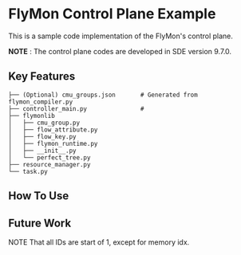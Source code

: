 

# FlyMon Control Plane Example 

This is a sample code implementation of the FlyMon's control plane.

**NOTE** : The control plane codes are developed in SDE version 9.7.0.

## Key Features

```
├── (Optional) cmu_groups.json       # Generated from flymon_compiler.py
├── controller_main.py               # 
├── flymonlib
│   ├── cmu_group.py
│   ├── flow_attribute.py
│   ├── flow_key.py
│   ├── flymon_runtime.py
│   ├── __init__.py
│   └── perfect_tree.py
├── resource_manager.py
└── task.py
```

## How To Use


## Future Work

NOTE That all IDs are start of 1, except for memory idx.